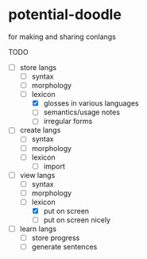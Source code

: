 # potential-doodle
for making and sharing conlangs

TODO
- [ ] store langs
  - [ ] syntax
  - [ ] morphology
  - [ ] lexicon
    - [x] glosses in various languages
    - [ ] semantics/usage notes
    - [ ] irregular forms
- [ ] create langs
  - [ ] syntax
  - [ ] morphology
  - [ ] lexicon
    - [ ] import
- [ ] view langs
  - [ ] syntax
  - [ ] morphology
  - [ ] lexicon
    - [x] put on screen
    - [ ] put on screen nicely
- [ ] learn langs
  - [ ] store progress
  - [ ] generate sentences
